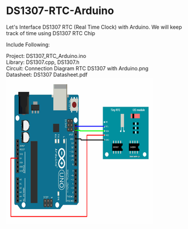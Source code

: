 # DS1307-RTC-Arduino
Let's Interface DS1307 RTC (Real Time Clock) with Arduino. We will keep track of time using DS1307 RTC Chip

<p>Include Following:</p>
Project: DS1307_RTC_Arduino.ino<br />
Library: DS1307.cpp, DS1307.h<br />
Circuit: Connection Diagram RTC DS1307 with Arduino.png<br />
Datasheet: DS1307 Datasheet.pdf<br />


<img src="https://github.com/binaryupdates/DS1307-RTC-Arduino/blob/master/Connection%20Diagram%20RTC%20DS1307%20with%20Arduino%20.png?raw=true" alt="display this" width=400 height=400>
